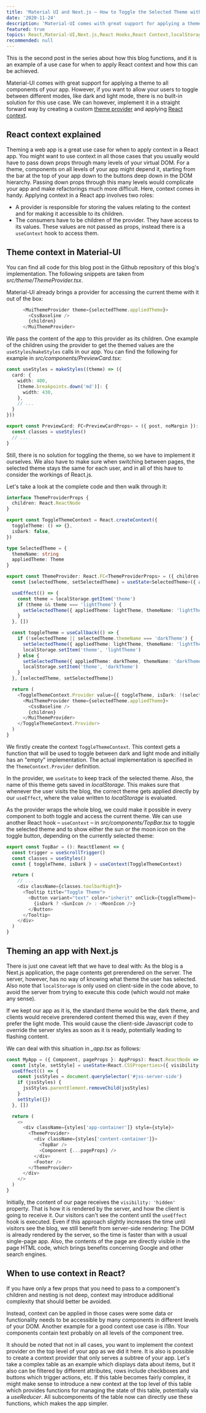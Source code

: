```yaml
---
title: 'Material UI and Next.js – How to Toggle the Selected Theme with React Context'
date: '2020-11-24'
description: 'Material-UI comes with great support for applying a theme to all components of your app. However, if you want to allow your users to toggle between different modes, like dark and light mode, there is no built-in solution for this use case. In this post, we are going to see how this feature can be easily implemented with React context.'
featured: true
topics: React,Material-UI,Next.js,React Hooks,React Context,localStorage
recommended: null
---
```


This is the second post in the series about how this blog functions, and it is an example of a use case for when to apply 
 React context and how this can be achieved. 
 
> 
 
Material-UI comes with great support for applying a theme to all components of your app. However, if you want to allow your 
users to toggle between different modes, like dark and light mode, there is no built-in solution for this use case. 
We can however, implement it in a straight forward way by creating a custom [theme provider](https://material-ui.com/customization/theming/#theme-provider) 
and applying [React context](https://reactjs.org/docs/context.html).

## React context explained

Theming a web app is a great use case for when to apply context in a React app. You might want to use 
context in all those cases that you usually would have to pass down props through many levels of your virtual DOM.
For a theme, components on all levels of your app might depend it, starting from the bar at the top of your app
down to the buttons deep down in the DOM hierarchy. Passing down props through this many levels would complicate 
your app and make refactorings much more difficult. Here, context comes in handy. Applying context in a React app involves
two roles:

* A provider is responsible for storing the values relating to the context and for making it accessible to its children.
* The consumers have to be children of the provider. They have access to its values. These values are not passed as props,
instead there is a `useContext` hook to access them.

## Theme context in Material-UI

You can find all code for this blog post in the Github repository of this blog's implementation. 
The following snippets are taken from _src/theme/ThemeProvider.tsx_.

Material-UI already brings a provider for accessing the current theme with it out of the box:

```typescript
      <MuiThemeProvider theme={selectedTheme.appliedTheme}>
        <CssBaseline />
        {children}
      </MuiThemeProvider>
```

We pass the content of the app to this provider as its children. One example of the children
using the provider to get the themed values are the `useStyles`/`makeStyles` calls in our app.
You can find the following for example in _src/components/PreviewCard.tsx_:
```typescript
const useStyles = makeStyles((theme) => ({
  card: {
    width: 400,
    [theme.breakpoints.down('md')]: {
      width: 430,
    },
    // ...
  }
}))

export const PreviewCard: FC<PreviewCardProps> = ({ post, noMargin }): ReactElement => {
  const classes = useStyles()
  // ...
}
```

Still, there is no solution for toggling the theme, so we have to implement it ourselves. 
We also have to make sure when switching between pages, the selected theme stays the same for each user,
and in all of this have to consider the workings of React.js.

Let's take a look at the complete code and then walk through it:

```typescript
interface ThemeProviderProps {
  children: React.ReactNode
}

export const ToggleThemeContext = React.createContext({
  toggleTheme: () => {},
  isDark: false,
})

type SelectedTheme = {
  themeName: string
  appliedTheme: Theme
}

export const ThemeProvider: React.FC<ThemeProviderProps> = ({ children }: ThemeProviderProps) => {
  const [selectedTheme, setSelectedTheme] = useState<SelectedTheme>({ appliedTheme: darkTheme, themeName: 'darkTheme' })

  useEffect(() => {
    const theme = localStorage.getItem('theme')
    if (theme && theme === 'lightTheme') {
      setSelectedTheme({ appliedTheme: lightTheme, themeName: 'lightTheme' })
    }
  }, [])

  const toggleTheme = useCallback(() => {
    if (!selectedTheme || selectedTheme.themeName === 'darkTheme') {
      setSelectedTheme({ appliedTheme: lightTheme, themeName: 'lightTheme' })
      localStorage.setItem('theme', 'lightTheme')
    } else {
      setSelectedTheme({ appliedTheme: darkTheme, themeName: 'darkTheme' })
      localStorage.setItem('theme', 'darkTheme')
    }
  }, [selectedTheme, setSelectedTheme])

  return (
    <ToggleThemeContext.Provider value={{ toggleTheme, isDark: !(selectedTheme.themeName === 'lightTheme') }}>
      <MuiThemeProvider theme={selectedTheme.appliedTheme}>
        <CssBaseline />
        {children}
      </MuiThemeProvider>
    </ToggleThemeContext.Provider>
  )
}
``` 
We firstly create the context ``ToggleThemeContext``. This context gets a function that will be used to toggle between dark
and light mode and initially has an "empty" implementation. The actual implementation is specified in the ``ThemeContext.Provider`` definition.

In the provider, we ``useState`` to keep track of the selected theme. Also, the name of this theme gets saved in _localStorage_.
This makes sure that whenever the user visits the blog, the correct theme gets applied directly by our ``useEffect``, where the value
written to _localStorage_ is evaluated. 

As the provider wraps the whole blog, we could make it possible in every component to both toggle and access the current theme.
We can use another React hook – ``useContext`` – in _src/components/TopBar.tsx_ to toggle the selected theme and to show either
the sun or the moon icon on the toggle button, depending on the currently selected theme:
```typescript
export const TopBar = (): ReactElement => {
  const trigger = useScrollTrigger()
  const classes = useStyles()
  const { toggleTheme, isDark } = useContext(ToggleThemeContext)

  return (
    // ...
    <div className={classes.toolbarRight}>
      <Tooltip title="Toggle Theme">
        <Button variant="text" color="inherit" onClick={toggleTheme}>
          {isDark ? <SunIcon /> : <MoonIcon />}
        </Button>
      </Tooltip>
    </div>
  )   
}
```

## Theming an app with Next.js
There is just one caveat left that we have to deal with: As the blog is a Next.js application, the page contents get prerendered
on the server. The server, however, has no way of knowing what theme the user has selected. Also note that ``localStorage`` is only
used on client-side in the code above, to avoid the server from trying to execute this code (which would not make any sense).

If we kept our app as it is, the standard theme would be the dark theme, and clients would receive prerendered content themed 
this way, even if they prefer the light mode. This would cause the client-side Javascript code to override the server styles
as soon as it is ready, potentially leading to flashing content.

We can deal with this situation in _\_app.tsx_ as follows:

```typescript
const MyApp = ({ Component, pageProps }: AppProps): React.ReactNode => {
  const [style, setStyle] = useState<React.CSSProperties>({ visibility: 'hidden' })
  useEffect(() => {
    const jssStyles = document.querySelector('#jss-server-side')
    if (jssStyles) {
      jssStyles.parentElement.removeChild(jssStyles)
    }
    setStyle({})
  }, [])

  return (
    <>
      <div className={styles['app-container']} style={style}>
        <ThemeProvider>
          <div className={styles['content-container']}>
            <TopBar />
            <Component {...pageProps} />
          </div>
          <Footer />
        </ThemeProvider>
      </div>
    </>
  )
}
```

Initially, the content of our page receives the ``visibility: 'hidden'`` property. That is how it is rendered by the server,
and how the client is going to receive it. Our visitors can't see the content until the ``useEffect`` hook is executed.
Even if this approach slightly increases the time until visitors see the blog, we still benefit from 
server-side rendering: The DOM is already rendered by the server, so the time is faster than with a usual single-page app.
Also, the contents of the page are directly visible in the page HTML code, which brings benefits concerning Google and other 
search engines.

## When to use context in React?
If you have only a few props that you need to pass to a component's children and nesting is not deep, context may introduce
additional complexity that should better be avoided. 

Instead, context can be applied in those cases were some data or functionality needs to be accessible by many components in different levels
of your DOM. Another example for a good context use case is i18n. Your components contain text probably on all levels of the component tree.


It should be noted that not in all cases, you want to implement the context provider on the top level of your app
as we did it here. It is also is possible to create a context provider that only serves a subtree of your app. Let's take
a complex table as an example which displays data about items, but it also can be filtered by different attributes, rows 
include checkboxes and buttons which trigger actions, etc. If this table becomes fairly complex, it might make sense
to introduce a new context at the top level of this table which provides functions for managing the state of this table,
potentially via a _useReducer_. All subcomponents of the table now can directly use these functions, which makes the app simpler.